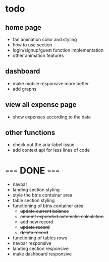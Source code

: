 # todo

## home page

- fan animation color and styling
- how to use section
- login/signup/guest function implementation
- other animation features

## dashboard

- make mobile responsive more better
- add graphs

## view all expense page

- show expenses according to the date

## other functions

- check out the aria-label issue
- add context api for less lines of code

# --- DONE ---

- navbar
- landing section styling
- style the btns container area
- table section styling
- functioning of btns container area
  - ~~update current balance~~
  - ~~amount expended automatic calculation~~
  - ~~add new record~~
  - ~~update record~~
  - ~~delete record~~
- functioning of tables rows
- navbar responsive
- landing section responsive
- make dashboard responsive

